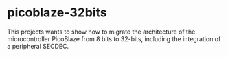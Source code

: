 # picoblaze-32bits
This projects wants to show how to migrate the architecture of the microcontroller PicoBlaze from 8 bits to 32-bits, including the integration of a peripheral SECDEC.
